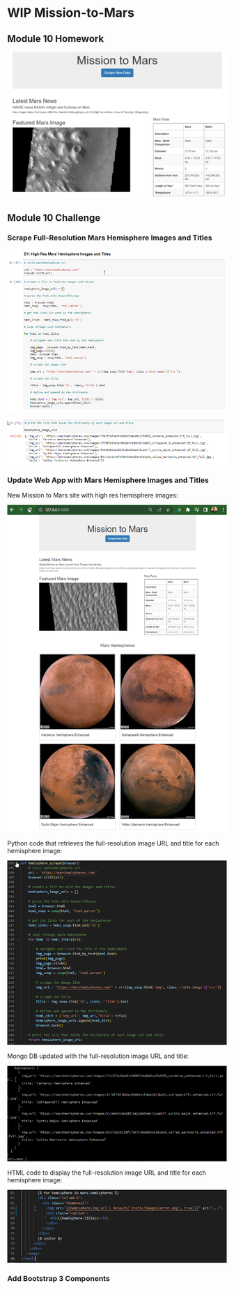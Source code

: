 # WIP Mission-to-Mars
 
## Module 10 Homework
 
![This is an image](https://github.com/krisnagoda/Mission-to-Mars/blob/522d04c6fc2928000f63d13f4b58aa72da42fca9/Mars_Scraping/images/Mars_Mission.png)
 
## Module 10 Challenge

### Scrape Full-Resolution Mars Hemisphere Images and Titles

![This is an image](https://github.com/krisnagoda/Mission-to-Mars/blob/811c61f7ea128db43e87681f358b5a382c9bd311/Mars_Scraping/images/high_res_mars_scrape_code.png)

![This is an image](https://github.com/krisnagoda/Mission-to-Mars/blob/811c61f7ea128db43e87681f358b5a382c9bd311/Mars_Scraping/images/hemisphere_image_urls.png)

### Update Web App with Mars Hemisphere Images and Titles

New Mission to Mars site with high res hemisphere images:

![This is an image](https://github.com/krisnagoda/Mission-to-Mars/blob/55e7f4968c4324094b78b94768ac2eb0131e24ee/Mars_Scraping/images/Mars_Mission_High_Res.png)

Python code that retrieves the full-resolution image URL and title for each hemisphere image:

![This is an image](https://github.com/krisnagoda/Mission-to-Mars/blob/55e7f4968c4324094b78b94768ac2eb0131e24ee/Mars_Scraping/images/high_res_mars_scrape_code_py.png)

Mongo DB updated with the full-resolution image URL and title: 

![This is an image](https://github.com/krisnagoda/Mission-to-Mars/blob/55e7f4968c4324094b78b94768ac2eb0131e24ee/Mars_Scraping/images/high_res_mongo_db.png)

HTML code to display the full-resolution image URL and title for each hemisphere image:

![This is an image](https://github.com/krisnagoda/Mission-to-Mars/blob/55e7f4968c4324094b78b94768ac2eb0131e24ee/Mars_Scraping/images/high_res_html.png)

### Add Bootstrap 3 Components
